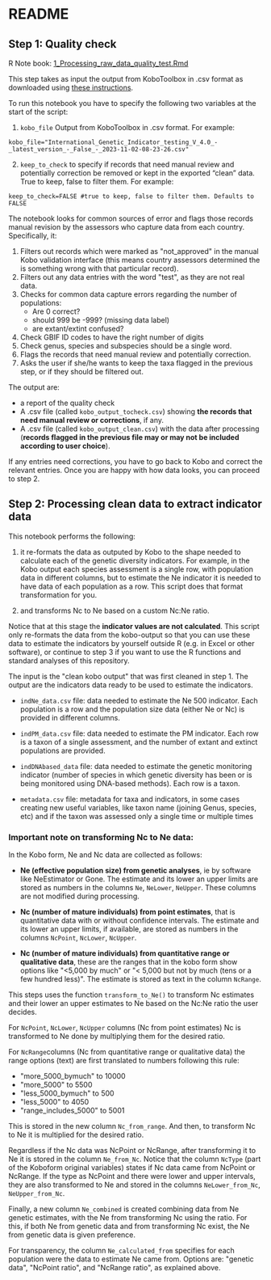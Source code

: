 # README


## Step 1: Quality check
R Note book: [1_Processing_raw_data_quality_test.Rmd](1_Processing_raw_data_quality_test.Rmd)

This step takes as input the output from KoboToolbox in .csv format as downloaded using [these instructions](https://ccgenetics.github.io/guidelines-genetic-diversity-indicators/docs/5_Data_collection/Kobo_toolbox_help.html). 

To run this notebook you have to specify the following two variables at the start of the script:

1) `kobo_file` Output from KoboToolbox in .csv format. For example:

```
kobo_file="International_Genetic_Indicator_testing_V_4.0_-_latest_version_-_False_-_2023-11-02-08-23-26.csv"
```

2) `keep_to_check` to specify if records that need manual review and potentially correction be removed or kept in the exported “clean” data. True to keep, false to filter them. For example:

```
keep_to_check=FALSE #true to keep, false to filter them. Defaults to FALSE
```

The notebook looks for common sources of error and flags those records manual revision by the assessors who capture data from each country. Specifically, it:

1. Filters out records which were marked as "not_approved" in the manual Kobo validation interface (this means country assessors determined the is something wrong with that particular record).
2. Filters out any data entries with the word "test", as they are not real data.
3. Checks for common data capture errors regarding the number of populations:
   * Are 0 correct?
   * should 999 be -999? (missing data label)
   * are extant/extint confused?
5. Check GBIF ID codes to have the right number of digits
6. Check genus, species and subspecies should be a single word.
7. Flags the records that need manual review and potentially correction.
8. Asks the user if she/he wants to keep the taxa flagged in the previous step, or if they should be filtered out.

The output are:
* a report of the quality check
* A .csv file (called `kobo_output_tocheck.csv`) showing **the records that need manual review or corrections**, if any.
* A .csv file (called `kobo_output_clean.csv`) with the data after processing (**records flagged in the previous file may or may not be included according to user choice**).

If any entries need corrections, you have to go back to Kobo and correct the relevant entries. Once you are happy with how data looks, you can proceed to step 2. 

## Step 2: Processing clean data to extract indicator data

This notebook performs the following:

1) it re-formats the data as outputed by Kobo to the shape needed to calculate each of the genetic diversity indicators. For example, in the Kobo output each species assessment is a single row, with population data in different columns, but to estimate the Ne indicator it is needed to have data of each population as a row. This script does that format transformation for you.

2) and transforms Nc to Ne based on a custom Nc:Ne ratio.

Notice that at this stage the **indicator values are not calculated**. This script only re-formats the data from the kobo-output so that you can use these data to estimate the indicators by yourself outside R (e.g. in Excel or other software), or continue to step 3 if you want to use the R functions and standard analyses of this repository.

The input is the "clean kobo output" that was first cleaned in step 1. The output are the indicators data ready to be used to estimate the indicators.

* `indNe_data.csv` file: data needed to estimate the Ne 500 indicator.  Each population is a row and the population size data (either Ne or Nc) is provided in different columns. 

* `indPM_data.csv` file: data needed to estimate the PM indicator. Each row is a taxon of a single assessment, and the number of extant and extinct populations are provided.

* `indDNAbased_data` file: data needed to estimate the genetic monitoring indicator (number of species in which genetic diversity has been or is being monitored using DNA-based methods). Each row is a taxon.

* `metadata.csv` file: metadata for taxa and indicators, in some cases creating new useful variables, like taxon name (joining Genus, species, etc) and if the taxon was assessed only a single time or multiple times

### Important note on transforming Nc to Ne data:

In the Kobo form, Ne and Nc data are collected as follows: 

* **Ne (effective population size) from genetic analyses**, ie by software like NeEstimator or Gone. The estimate and its lower an upper limits are stored as numbers in the columns `Ne`, `NeLower`, `NeUpper`. These columns are not modified during processing.

* **Nc (number of mature individuals) from point estimates**, that is quantitative data with or without confidence intervals. The estimate and its lower an upper limits, if available, are stored as numbers in the columns `NcPoint`, `NcLower`, `NcUpper`.

* **Nc (number of mature individuals) from quantitative range or qualitative data**, these are the ranges that in the kobo form show options like "<5,000 by much" or "< 5,000 but not by much (tens or a few hundred less)". The estimate is stored as text in the column `NcRange`. 

This steps uses the function `transform_to_Ne()` to transform Nc estimates and their lower an upper estimates to Ne based on the Nc:Ne ratio the user decides.

For `NcPoint`, `NcLower`, `NcUpper` columns (Nc from point estimates) Nc is transformed to Ne done by multiplying them for the desired ratio. 

For `NcRange`columns (Nc from quantitative range or qualitative data) the range options (text) are first translated to numbers following this rule:

* "more_5000_bymuch" to 10000
* "more_5000" to 5500
* "less_5000_bymuch" to 500
* "less_5000" to 4050
* "range_includes_5000" to 5001

This is stored in the new column `Nc_from_range`. And then, to transform Nc to Ne it is multiplied for the desired ratio.

Regardless if the Nc data was NcPoint or NcRange, after transforming it to Ne it is stored in the column `Ne_from_Nc`. Notice that the column `NcType` (part of the Koboform original variables) states if Nc data came from NcPoint or NcRange. If the type as NcPoint and there were lower and upper intervals, they are also transformed to Ne and stored in the columns `NeLower_from_Nc`, `NeUpper_from_Nc`.

Finally, a new column `Ne_combined` is created combining data from Ne genetic estimates, with the Ne from transforming Nc using the ratio. For this, if both Ne from genetic data and from transforming Nc exist, the Ne from genetic data is given preference. 

For transparency, the column `Ne_calculated_from` specifies for each population were the data to estimate Ne came from. Options are:  "genetic data", "NcPoint ratio", and "NcRange ratio", as explained above.
